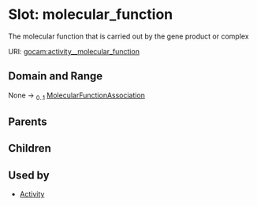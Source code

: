 
# Slot: molecular_function

The molecular function that is carried out by the gene product or complex

URI: [gocam:activity__molecular_function](https://w3id.org/gocam/activity__molecular_function)


## Domain and Range

None &#8594;  <sub>0..1</sub> [MolecularFunctionAssociation](MolecularFunctionAssociation.md)

## Parents


## Children


## Used by

 * [Activity](Activity.md)
